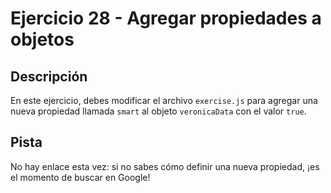 # Ejercicio 28 - Agregar propiedades a objetos

## Descripción

En este ejercicio, debes modificar el archivo `exercise.js` para agregar una nueva propiedad llamada `smart` al objeto `veronicaData` con el valor `true`.

## Pista

No hay enlace esta vez: si no sabes cómo definir una nueva propiedad, ¡es el momento de buscar en Google!
